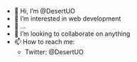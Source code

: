 - 👋 Hi, I’m @DesertUO
- 👀 I’m interested in web development
- 🌱 ...
- 💞️ I’m looking to collaborate on anything
- 📫 How to reach me:
  - Twitter: @DesertUO

